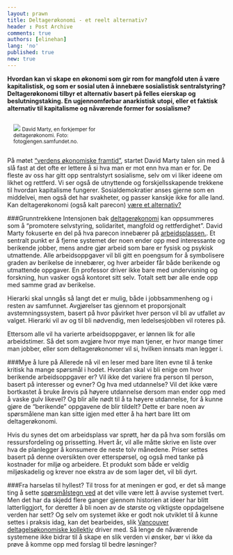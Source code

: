 ```yaml
---
layout: prawn
title: Deltagerøkonomi - et reelt alternativ?
header : Post Archive
comments: true
authors: [elinehan]
lang: 'no'
published: true
new: true
---
```


**Hvordan kan vi skape en økonomi som gir rom for mangfold uten å være kapitalistisk, og som er sosial uten å innebære sosialistisk sentralstyring? Deltagerøkonomi tilbyr et alternativ basert på felles eierskap og beslutningstaking. En ugjennomførbar anarkistisk utopi, eller et faktisk alternativ til kapitalisme og nåværende former for sosialisme?**
<br>


<div class="pull-right" style="width: 50%; padding: 1em">
<img src="http://i.imgur.com/ouw9q44.jpg"> 
<small>David Marty, en forkjemper for deltagerøkonomi. Foto: fotogjengen.samfundet.no.</small>
</div>

På møtet [“verdens økonomiske framtid”](http://www.isfit.org/articles/230), startet David Marty talen sin med å slå fast at det ofte er lettere å si hva man er mot enn hva man er for. De fleste av oss har gitt opp sentralstyrt sosialisme, selv om vi liker ideene om likhet og rettferd. Vi ser også de utnyttende og forskjellsskapende trekkene til hvordan kapitalisme fungerer. Sosialdemokratier anses gjerne som en middelvei, men også det har svakheter, og passer kanskje ikke for alle land. Kan deltagerøkonomi (også kalt parecon) [være et alternativ?](http://www.youtube.com/watch?v=Pd60nYW577U)

###Grunntrekkene
Intensjonen bak [deltagerøkonomi](http://vanparecon.resist.ca/whatisparecon.html) kan oppsummeres som å “promotere selvstyring, solidaritet, mangfold og rettferdighet”. David Marty fokuserte en del på hva parecon innebærer på [arbeidsplassen.](http://vanparecon.resist.ca/whatisparecon.html). Et sentralt punkt er å fjerne systemet der noen ender opp med interessante og berikende jobber, mens andre gjør arbeid som bare er fysisk og psykisk utmattende. Alle arbeidsoppgaver vil bli gitt en poengsum for å symbolisere graden av berikelse de innebærer, og hver arbeider får både berikende og utmattende oppgaver. En professor driver ikke bare med undervisning og forskning, hun vasker også kontoret sitt selv. Totalt sett bør alle ende opp med samme grad av berikelse. 

Hierarki skal unngås så langt det er mulig, både i jobbsammenheng og i resten av samfunnet. Avgjørelser tas gjennom et proporsjonalt avstemningssystem, basert på hvor påvirket hver person vil bli av utfallet av valget. Hierarki vil av og til bli nødvendig, men ledelsesjobben vil roteres på.  

Ettersom alle vil ha varierte arbeidsoppgaver, er lønnen lik for alle arbeidstimer. Så det som avgjøre hvor mye man tjener, er hvor mange timer man jobber, eller som deltagerøkonomer vil si, hvilken innsats man legger i. 

###Mye å lure på
Allerede nå vil en leser med bare liten evne til å tenke kritisk ha mange spørsmål i hodet. Hvordan skal vi bli enige om hvor berikende arbeidsoppgaver er? Vil ikke det variere fra person til person, basert på interesser og evner? Og hva med utdannelse? Vil det 
ikke være bortkastet å bruke årevis på høyere utdannelse dersom man ender opp med å vaske gulv likevel? Og blir alle nødt til å ta høyere utdannelse, for å kunne gjøre de “berikende” oppgavene de blir tildelt? Dette er bare noen av spørsmålene man kan sitte igjen med etter å ha hørt bare litt om deltagerøkonomi. 

Hvis du synes det om arbeidsplass var sprøtt, hør da på hva som forslås om ressursfordeling og prissetting. Hvert år, vil alle måtte skrive en liste over hva de planlegger å konsumere de neste tolv månedene. Priser settes basert på denne oversikten over etterspørsel, og også med tanke på kostnader for miljø og arbeidere. Et produkt som både er veldig miljøskadelig og krever noe ekstra av de som lager det, vil bli dyrt.  

###Fra harselas til hyllest?
Til tross for at meningen er god, er det så mange ting å sette [spørsmålstegn ved](http://homepages.luc.edu/~dschwei/parecon.htm) at det ville være lett å avvise systemet tvert. Men det har da skjedd flere ganger gjennom historien at ideer har blitt latterliggjort, for deretter å bli noen av de største og viktigste oppdagelsene verden har sett? Og selv om systemet ikke er godt nok utviklet til å kunne settes i praksis idag, kan det bearbeides, slik [Vancouver deltagelsøkonomiske kollektiv](http://vanparecon.resist.ca/index.html) driver med. Så lenge de nåværende systemene ikke bidrar til å skape en slik verden vi ønsker, bør vi ikke da prøve å komme opp med forslag til bedre løsninger?
